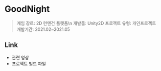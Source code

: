 # GoodNight
>게임 장르: 2D 런앤건 플랫폼\n
>개발툴: Unity2D
>프로젝트 유형: 개인프로젝트
>개발기간: 2021.02~2021.05

## Link
- 관련 영상
- 프로젝트 빌드 파일
